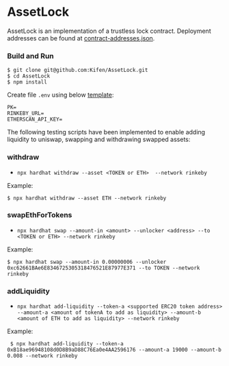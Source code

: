 

# AssetLock

AssetLock is an implementation of a trustless lock contract. Deployment addresses can be found at [contract-addresses.json](https://github.com/Kifen/AssetLock/blob/main/contract-addresses.json).


### Build and Run
```
$ git clone git@github.com:Kifen/AssetLock.git
$ cd AssetLock
$ npm install
```

Create file `.env` using below [template](https://github.com/Kifen/AssetLock/blob/main/.env.example):

```
PK= 
RINKEBY_URL=
ETHERSCAN_API_KEY=
```

The following testing scripts have been implemented to enable adding liquidity to uniswap, swapping and withdrawing swapped assets:

### withdraw

- `npx hardhat withdraw --asset <TOKEN or ETH>  --network rinkeby`

Example:
```
$ npx hardhat withdraw --asset ETH --network rinkeby
```

### swapEthForTokens

- `npx hardhat swap --amount-in <amount> --unlocker <address> --to <TOKEN or ETH> --network rinkeby`

Example:
```
$ npx hardhat swap --amount-in 0.00000006 --unlocker 0xc62661BAe6E8346725305318476521E87977E371 --to TOKEN --network rinkeby
```

### addLiquidity

- `npx hardhat add-liquidity --token-a <supported ERC20 token address> --amount-a <amount of tokenA to add as liquidity> --amount-b <amount of ETH to add as liquidity> --network rinkeby`

Example:
```
 $ npx hardhat add-liquidity --token-a 0xB18ae96948108d0D8B9aD88C76Ea0e4AA2596176 --amount-a 19000 --amount-b 0.008 --network rinkeby
```

